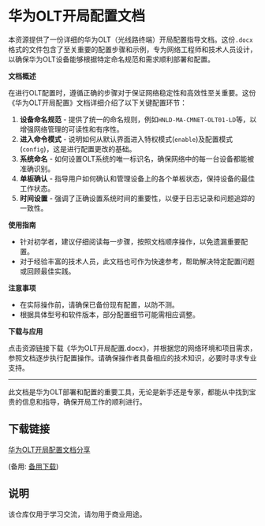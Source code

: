 # 华为OLT开局配置文档

本资源提供了一份详细的华为OLT（光线路终端）开局配置指导文档。这份`.docx`格式的文件包含了至关重要的配置步骤和示例，专为网络工程师和技术人员设计，以确保华为OLT设备能够根据特定命名规范和需求顺利部署和配置。

**文档概述**

在进行OLT配置时，遵循正确的步骤对于保证网络稳定性和高效性至关重要。这份《华为OLT开局配置》文档详细介绍了以下关键配置环节：

1. **设备命名规范** - 提供了统一的命名规则，例如`HNLD-MA-CMNET-OLT01-LD`等，以增强网络管理的可读性和有序性。
2. **进入命令模式** - 说明如何从默认界面进入特权模式(`enable`)及配置模式(`config`)，这是进行配置更改的基础。
3. **系统命名** - 如何设置OLT系统的唯一标识名，确保网络中的每一台设备都能被准确识别。
4. **单板确认** - 指导用户如何确认和管理设备上的各个单板状态，保持设备的最佳工作状态。
5. **时间设置** - 强调了正确设置系统时间的重要性，以便于日志记录和问题追踪的一致性。

**使用指南**

- 针对初学者，建议仔细阅读每一步骤，按照文档顺序操作，以免遗漏重要配置。
- 对于经验丰富的技术人员，此文档也可作为快速参考，帮助解决特定配置问题或回顾最佳实践。

**注意事项**

- 在实际操作前，请确保已备份现有配置，以防不测。
- 根据具体型号和软件版本，部分配置细节可能需相应调整。

**下载与应用**

点击资源链接下载《华为OLT开局配置.docx》，并根据您的网络环境和项目需求，参照文档逐步执行配置操作。请确保操作者具备相应的技术知识，必要时寻求专业支持。

---

此文档是华为OLT部署和配置的重要工具，无论是新手还是专家，都能从中找到宝贵的信息和指导，确保开局工作的顺利进行。

## 下载链接
[华为OLT开局配置文档分享](https://pan.quark.cn/s/3725cb1748c9) 

(备用: [备用下载](https://pan.baidu.com/s/1un1HjXNl-EzvHM_dYNfy9Q?pwd=1234))

## 说明

该仓库仅用于学习交流，请勿用于商业用途。
